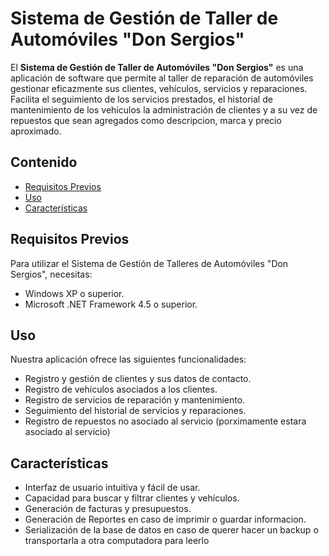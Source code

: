 # Sistema de Gestión de Taller de Automóviles "Don Sergios"

El **Sistema de Gestión de Taller de Automóviles "Don Sergios"** es una aplicación de software que permite al taller de reparación de automóviles gestionar eficazmente sus clientes, vehículos, servicios y reparaciones. Facilita el seguimiento de los servicios prestados, el historial de mantenimiento de los vehículos la administración de clientes y a su vez de repuestos que sean agregados como descripcion, marca y precio aproximado.

## Contenido

- [Requisitos Previos](#requisitos-previos)
- [Uso](#uso)
- [Características](#características)

## Requisitos Previos

Para utilizar el Sistema de Gestión de Talleres de Automóviles "Don Sergios", necesitas:

- Windows XP o superior.
- Microsoft .NET Framework 4.5 o superior.

## Uso

Nuestra aplicación ofrece las siguientes funcionalidades:

- Registro y gestión de clientes y sus datos de contacto.
- Registro de vehículos asociados a los clientes.
- Registro de servicios de reparación y mantenimiento.
- Seguimiento del historial de servicios y reparaciones.
- Registro de repuestos no asociado al servicio (porximamente estara asociado al servicio)

## Características

- Interfaz de usuario intuitiva y fácil de usar.
- Capacidad para buscar y filtrar clientes y vehículos.
- Generación de facturas y presupuestos.
- Generación de Reportes en caso de imprimir o guardar informacion.
- Serialización de la base de datos en caso de querer hacer un backup o transportarla a otra computadora para leerlo
